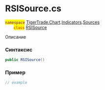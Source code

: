 
# RSISource.cs
<mark style="color:purple;">`namespace`</mark> [TigerTrade.Chart](../../../../../TigerTrade.Chart.md).[Indicators](../../../../../TigerTrade.Chart/Indicators.md).[Sources](../../../../../TigerTrade.Chart/Indicators/Sources.md)  
&nbsp;&nbsp;&nbsp;&nbsp;&nbsp;&nbsp;&nbsp;<mark style="color:red;">`class`</mark> [RSISource](../../RSISource.cs.md)

Описание

### Синтаксис
```csharp
public RSISource()
```
### Пример  
```csharp
// example
```


                    
                    
